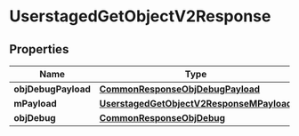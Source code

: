 
# UserstagedGetObjectV2Response

## Properties
Name | Type | Description | Notes
------------ | ------------- | ------------- | -------------
**objDebugPayload** | [**CommonResponseObjDebugPayload**](CommonResponseObjDebugPayload.md) |  | 
**mPayload** | [**UserstagedGetObjectV2ResponseMPayload**](UserstagedGetObjectV2ResponseMPayload.md) |  | 
**objDebug** | [**CommonResponseObjDebug**](CommonResponseObjDebug.md) |  |  [optional]



